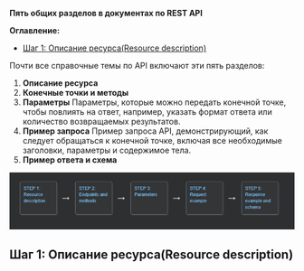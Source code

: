 **Пять общих разделов в документах по REST API**

**Оглавление:**
- [Шаг 1: Описание ресурса(Resource description)](#шаг-1-описание-ресурсаresource-description)


Почти все справочные темы по API включают эти пять разделов:

1. **Описание ресурса**
2. **Конечные точки и методы**
3. **Параметры**
Параметры, которые можно передать конечной точке, чтобы повлиять на ответ, например, указать формат ответа или количество возвращаемых результатов.
4. **Пример запроса**
Пример запроса API, демонстрирующий, как следует обращаться к конечной точке, включая все необходимые заголовки, параметры и содержимое тела.
5. **Пример ответа и схема**

![alt text](Image/image7.png)


## Шаг 1: Описание ресурса(Resource description)